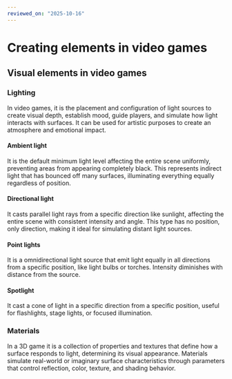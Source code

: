 ```yaml
---
reviewed_on: "2025-10-16"
---
```


# Creating elements in video games

## Visual elements in video games

### Lighting

In video games, it is the placement and configuration of light sources to create visual depth, establish mood, guide players, and simulate how light interacts with surfaces. It can be used for artistic purposes to create an atmosphere and emotional impact.

#### Ambient light

It is the default minimum light level affecting the entire scene uniformly, preventing areas from appearing completely black. This represents indirect light that has bounced off many surfaces, illuminating everything equally regardless of position.

#### Directional light

It casts parallel light rays from a specific direction like sunlight, affecting the entire scene with consistent intensity and angle. This type has no position, only direction, making it ideal for simulating distant light sources.

#### Point lights

It is a omnidirectional light source that emit light equally in all directions from a specific position, like light bulbs or torches. Intensity diminishes with distance from the source.

#### Spotlight

It cast a cone of light in a specific direction from a specific position, useful for flashlights, stage lights, or focused illumination.

### Materials

In a 3D game it is a collection of properties and textures that define how a surface responds to light, determining its visual appearance. Materials simulate real-world or imaginary surface characteristics through parameters that control reflection, color, texture, and shading behavior.
